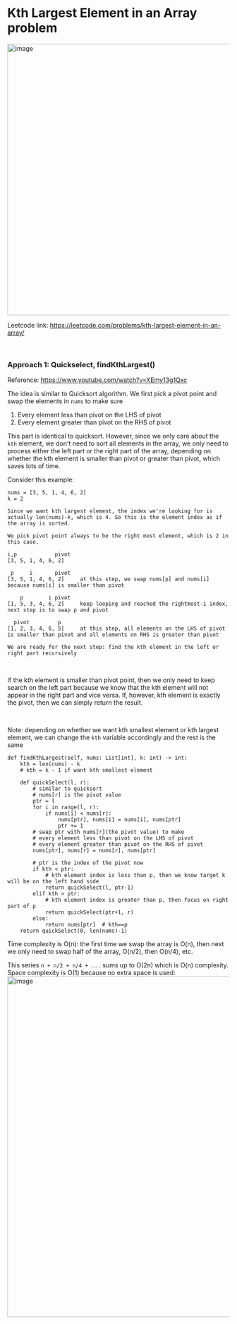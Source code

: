 # Kth Largest Element in an Array problem
<img width="615" alt="image" src="https://user-images.githubusercontent.com/25105806/195516883-09951ab9-cc60-4630-a795-79a15754e7db.png">


Leetcode link: https://leetcode.com/problems/kth-largest-element-in-an-array/

<br />

### Approach 1: Quickselect, findKthLargest()

Reference: https://www.youtube.com/watch?v=XEmy13g1Qxc

The idea is similar to Quicksort algorithm. We first pick a pivot point and swap the elements in `nums` to make sure
1. Every element less than pivot on the LHS of pivot
2. Every element greater than pivot on the RHS of pivot

This part is identical to quicksort. However, since we only care about the `kth` element, we don't need to sort all elements in the array, we only need to process either the left part or the right part of the array, depending on whether the kth element is smaller than pivot or greater than pivot, which saves lots of time.

Consider this example:
```
nums = [3, 5, 1, 4, 6, 2]
k = 2

Since we want kth largest element, the index we're looking for is actually len(nums)-k, which is 4. So this is the element index as if the array is sorted.

We pick pivot point always to be the right most element, which is 2 in this case.

i,p            pivot
[3, 5, 1, 4, 6, 2]

 p     i       pivot
[3, 5, 1, 4, 6, 2]     at this step, we swap nums[p] and nums[i] because nums[i] is smaller than pivot

    p        i pivot
[1, 5, 3, 4, 6, 2]     keep looping and reached the rightmost-1 index, next step is to swap p and pivot

  pivot         p
[1, 2, 3, 4, 6, 5]     at this step, all elements on the LHS of pivot is smaller than pivot and all elements on RHS is greater than pivot

We are ready for the next step: find the kth element in the left or right part recursively

```

<br />

If the kth element is smaller than pivot point, then we only need to keep search on the left part because we know that the kth element will not appear in the right part and vice versa. If, however, kth element is exactly the pivot, then we can simply return the result.

<br />

Note: depending on whether we want kth smallest element or kth largest element, we can change the `kth` variable accordingly and the rest is the same

```python3
def findKthLargest(self, nums: List[int], k: int) -> int:
	kth = len(nums) - k
	# kth = k - 1 if want kth smallest element

	def quickSelect(l, r):
		# similar to quicksort
		# nums[r] is the pivot value
		ptr = l
		for i in range(l, r):
			if nums[i] < nums[r]:
				nums[ptr], nums[i] = nums[i], nums[ptr]
				ptr += 1
		# swap ptr with nums[r](the pivot value) to make
		# every element less than pivot on the LHS of pivot
		# every element greater than pivot on the RHS of pivot
		nums[ptr], nums[r] = nums[r], nums[ptr]

		# ptr is the index of the pivot now
		if kth < ptr:
			# kth element index is less than p, then we know target k will be on the left hand side
			return quickSelect(l, ptr-1)
		elif kth > ptr:
			# kth element index is greater than p, then focus on right part of p
			return quickSelect(ptr+1, r)
		else:
			return nums[ptr]  # kth==p
	return quickSelect(0, len(nums)-1)
```

Time complexity is O(n): the first time we swap the array is O(n), then next we only need to swap half of the array, O(n/2), then O(n/4), etc. 

This series `n + n/2 + n/4 + ...` sums up to O(2n) which is O(n) complexity. Space complexity is O(1) because no extra space is used:
<img width="772" alt="image" src="https://user-images.githubusercontent.com/25105806/195520228-529f3b31-23e9-4fa6-9334-20138365b8ed.png">



